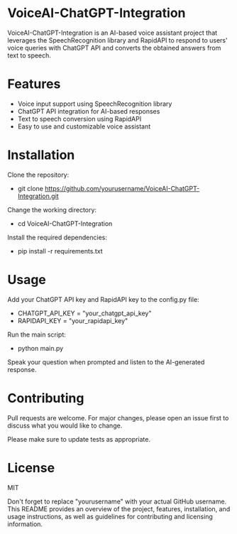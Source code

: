 # VoiceAI-ChatGPT-Integration
VoiceAI-ChatGPT-Integration is an AI-based voice assistant project that leverages the SpeechRecognition library and RapidAPI to respond to users' voice queries with ChatGPT API and converts the obtained answers from text to speech.

# Features

- Voice input support using SpeechRecognition library
- ChatGPT API integration for AI-based responses
- Text to speech conversion using RapidAPI
- Easy to use and customizable voice assistant

# Installation
Clone the repository:

- git clone https://github.com/yourusername/VoiceAI-ChatGPT-Integration.git

Change the working directory:

- cd VoiceAI-ChatGPT-Integration

Install the required dependencies:

- pip install -r requirements.txt
# Usage
Add your ChatGPT API key and RapidAPI key to the config.py file:

- CHATGPT_API_KEY = "your_chatgpt_api_key"
- RAPIDAPI_KEY = "your_rapidapi_key"

Run the main script:

- python main.py

Speak your question when prompted and listen to the AI-generated response.

# Contributing

Pull requests are welcome. For major changes, please open an issue first to discuss what you would like to change.

Please make sure to update tests as appropriate.
# License
MIT

Don't forget to replace "yourusername" with your actual GitHub username. This README provides an overview of the project, features, installation, and usage instructions, as well as guidelines for contributing and licensing information.
